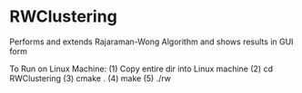 # RWClustering
Performs and extends Rajaraman-Wong Algorithm and shows results in GUI form

To Run on Linux Machine:
(1) Copy entire dir into Linux machine
(2) cd RWClustering
(3) cmake .
(4) make
(5) ./rw
